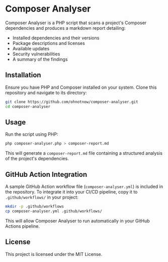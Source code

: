 # Composer Analyser

Composer Analyser is a PHP script that scans a project's Composer dependencies and produces a markdown report detailing:
- Installed dependencies and their versions
- Package descriptions and licenses
- Available updates
- Security vulnerabilities
- A summary of the findings

## Installation

Ensure you have PHP and Composer installed on your system. Clone this repository and navigate to its directory:

```sh
git clone https://github.com/ohnotnow/composer-analyser.git 
cd composer-analyser
```

## Usage

Run the script using PHP:

```sh
php composer-analyser.php > composer-report.md
```

This will generate a `composer-report.md` file containing a structured analysis of the project's dependencies.

## GitHub Action Integration

A sample GitHub Action workflow file (`composer-analyser.yml`) is included in the repository. To integrate it into your CI/CD pipeline, copy it to `.github/workflows/` in your project:

```sh
mkdir -p .github/workflows
cp composer-analyser.yml .github/workflows/
```

This will allow Composer Analyser to run automatically in your GitHub Actions pipeline.

## License

This project is licensed under the MIT License.


